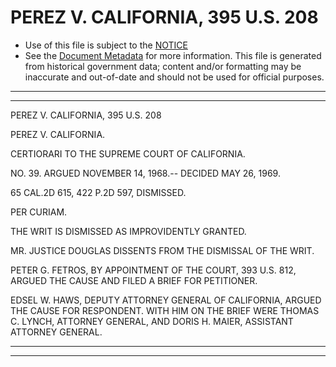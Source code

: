 ---
---

# PEREZ V. CALIFORNIA, 395 U.S. 208

* Use of this file is subject to the [NOTICE](https://github.com/publicdocs/notice/blob/master/NOTICE)
* See the [Document Metadata](../../../) for more information.
  This file is generated from historical government data; content and/or formatting may be inaccurate and out-of-date and should not be used for official purposes.

----------
----------

PEREZ V. CALIFORNIA, 395 U.S. 208

PEREZ V. CALIFORNIA.

CERTIORARI TO THE SUPREME COURT OF CALIFORNIA.

NO. 39.  ARGUED NOVEMBER 14, 1968.-- DECIDED MAY 26, 1969.

65 CAL.2D 615, 422 P.2D 597, DISMISSED.

PER CURIAM.

THE WRIT IS DISMISSED AS IMPROVIDENTLY GRANTED.

MR. JUSTICE DOUGLAS DISSENTS FROM THE DISMISSAL OF THE WRIT.

PETER G. FETROS, BY APPOINTMENT OF THE COURT, 393 U.S. 812, ARGUED THE CAUSE AND FILED A BRIEF FOR PETITIONER.

EDSEL W. HAWS, DEPUTY ATTORNEY GENERAL OF CALIFORNIA, ARGUED THE CAUSE FOR RESPONDENT.  WITH HIM ON THE BRIEF WERE THOMAS C. LYNCH, ATTORNEY GENERAL, AND DORIS H. MAIER, ASSISTANT ATTORNEY GENERAL.


----------
----------

